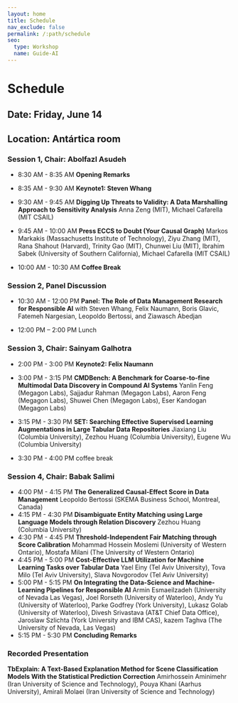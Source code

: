 ```yaml
---
layout: home
title: Schedule
nav_exclude: false
permalink: /:path/schedule
seo:
  type: Workshop
  name: Guide-AI
---
```


# Schedule
## Date: Friday, June 14
## Location: Antártica room

### Session 1, Chair: Abolfazl Asudeh
- 8:30 AM - 8:35 AM **Opening Remarks**
- 8:35 AM  - 9:30 AM **Keynote1: Steven Whang**
- 9:30 AM - 9:45 AM **Digging Up Threats to Validity: A Data Marshalling Approach to Sensitivity Analysis** Anna Zeng (MIT), Michael Cafarella (MIT CSAIL)
- 9:45 AM - 10:00 AM **Press ECCS to Doubt (Your Causal Graph)** Markos Markakis (Massachusetts Institute of Technology), Ziyu Zhang (MIT), Rana Shahout (Harvard), Trinity Gao (MIT), Chunwei Liu (MIT), Ibrahim Sabek (University of Southern California), Michael Cafarella (MIT CSAIL)

- 10:00 AM - 10:30 AM **Coffee Break**

### Session 2, Panel Discussion 
- 10:30 AM - 12:00 PM **Panel: The Role of Data Management Research for Responsible AI** with Steven Whang, Felix Naumann, Boris Glavic, Fatemeh Nargesian, Leopoldo Bertossi, and Ziawasch Abedjan

- 12:00 PM – 2:00 PM Lunch

### Session 3, Chair: Sainyam Galhotra
- 2:00 PM - 3:00 PM **Keynote2: Felix Naumann**
- 3:00 PM - 3:15 PM **CMDBench: A Benchmark for Coarse-to-fine Multimodal Data Discovery in Compound AI Systems** Yanlin Feng (Megagon Labs), Sajjadur Rahman (Megagon Labs), Aaron Feng (Megagon Labs), Shuwei Chen (Megagon Labs), Eser Kandogan (Megagon Labs)
- 3:15 PM - 3:30 PM **SET: Searching Effective Supervised Learning Augmentations in Large Tabular Data Repositories** Jiaxiang Liu (Columbia University), Zezhou Huang (Columbia University), Eugene Wu (Columbia University)

- 3:30 PM - 4:00 PM coffee break

### Session 4, Chair: Babak Salimi
- 4:00 PM - 4:15 PM **The Generalized Causal-Effect Score in Data Management** Leopoldo Bertossi (SKEMA Business School, Montreal, Canada)
- 4:15 PM - 4:30 PM **Disambiguate Entity Matching using Large Language Models through Relation Discovery** Zezhou Huang (Columbia University)
- 4:30 PM - 4:45 PM **Threshold-Independent Fair Matching through Score Calibration** Mohammad Hossein Moslemi (University of Western Ontario), Mostafa Milani (The University of Western Ontario)
- 4:45 PM - 5:00 PM **Cost-Effective LLM Utilization for Machine Learning Tasks over Tabular Data** Yael Einy (Tel Aviv University), Tova Milo (Tel Aviv University), Slava Novgorodov (Tel Aviv University)
- 5:00 PM - 5:15 PM **On Integrating the Data-Science and Machine-Learning Pipelines for Responsible AI** Armin Esmaeilzadeh (University of Nevada Las Vegas), Joel Rorseth (University of Waterloo), Andy Yu (University of Waterloo), Parke Godfrey (York University), Lukasz Golab (University of Waterloo), Divesh Srivastava (AT&T Chief Data Office), Jaroslaw Szlichta (York University and IBM CAS), kazem Taghva (The University of Nevada, Las Vegas)
- 5:15 PM - 5:30 PM **Concluding Remarks**

### Recorded Presentation
**TbExplain: A Text-Based Explanation Method for Scene Classification Models With the Statistical Prediction Correction** Amirhossein Aminimehr (Iran University of Science and Technology), Pouya Khani (Aarhus University), Amirali Molaei (Iran University of Science and Technology)
